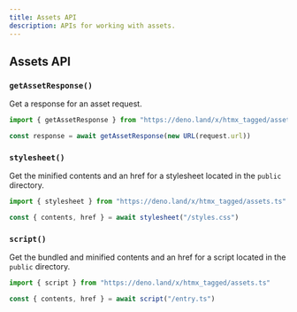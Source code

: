 ```yaml
---
title: Assets API
description: APIs for working with assets.
---
```


## Assets API

### `getAssetResponse()`

Get a response for an asset request.

```typescript
import { getAssetResponse } from "https://deno.land/x/htmx_tagged/assets.ts"

const response = await getAssetResponse(new URL(request.url))
```

### `stylesheet()`

Get the minified contents and an href for a stylesheet located in the `public`
directory.

```typescript
import { stylesheet } from "https://deno.land/x/htmx_tagged/assets.ts"

const { contents, href } = await stylesheet("/styles.css")
```

### `script()`

Get the bundled and minified contents and an href for a script located in the
`public` directory.

```typescript
import { script } from "https://deno.land/x/htmx_tagged/assets.ts"

const { contents, href } = await script("/entry.ts")
```
